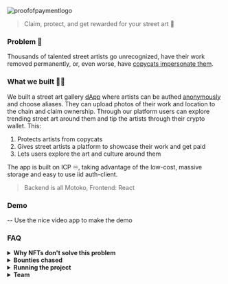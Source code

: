 
![proofofpaymentlogo](https://github.com/user-attachments/assets/0284c992-607e-470e-b47c-a3a2d31bd765)

> Claim, protect, and get rewarded for your street art 👾

### Problem 💭

Thousands of talented street artists go unrecognized, have their work removed permanently, or, even worse, have [copycats impersonate them](https://artlyst.com/news/copycat-banksy-graffiti-flood-uk-mainland/).

### What we built 👨‍💻

We built a street art gallery <u>dApp</u> where artists can be authed <u>anonymously</u> and choose aliases. They can upload photos of their work and location to the chain and claim ownership. Through our platform users can explore trending street art around them and tip the artists through their crypto wallet. This:

1. Protects artists from copycats
2. Gives street artists a platform to showcase their work and get paid
3. Lets users explore the art and culture around them

The app is built on ICP ♾️, taking advantage of the low-cost, massive storage and easy to use iid auth-client. 

> Backend is all Motoko, Frontend: React


### Demo 

-- Use the nice video app to make the demo

### FAQ

<details>
<summary><strong>Why NFTs don't solve this problem</strong></summary>

- We want to support the artist of the cool street art we walk past everyday...not buy an NFT.
- We want to find the art and culture around us.
- Thousands of NFT street art collections have wrongly been created and sold without the artist's permission, [as seen with Banksy's work](https://www.bbc.co.uk/news/technology-58399338#:~:text=Banksy's%20team%20told%20the%20BBC,actual%20artwork%20or%20its%20copyright.), leading to a lack of trust in the NFT market.

</details>


<details>
  <summary><strong>Bounties chased</strong></summary>
  <ul>
    <li>Our dApp was made possible thanks to the ICP blockchain and the IID auth-client
      <ul>
        <li><a href="https://encodeclub.notion.site/Hackathon-Bounties-1116c123e77d819aa253d79619c814b6">ICP Bounty</a></li>
      </ul>
    </li>
    <li>This is a real-world blockchain use-case with a demo poc.
      <ul>
        <li><a href=https://encodeclub.notion.site/Hackathon-Bounties-1116c123e77d819aa253d79619c814b6?p=1296c123e77d80c68076dd7e9fc7a4b3&pm=c">Best Real World Blockchain Use Case</a></li>
      </ul>
    </li>
    <li>We would love to present our project and share our idea with an audience</li>
  </ul>
</details>

<details>
<summary><strong>Running the project</strong></summary>
// Add content here
</details>


<details>
<summary><strong>Team</strong></summary>

- Alex: https://www.linkedin.com/in/alexmarcelread/
- Ted: https://www.linkedin.com/in/ted-pilcher-7334301a4/
- Sankarsh: https://www.linkedin.com/in/sankarshm/
</details>



